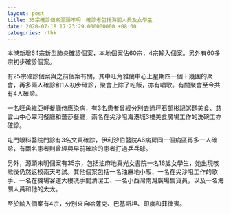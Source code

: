 ```yaml
---
layout: post
title: 35宗確診個案源頭不明　確診者包括海關人員及女學生
date: 2020-07-18 17:23:29.000000000 +08:00
categories: rthk
---
```


本港新增64宗新型肺炎確診個案，本地個案佔60宗，4宗輸入個案。另外有60多宗初步確診個案。

有25宗確診個案與之前個案有關，其中旺角雅蘭中心上星期四一個十幾圍的聚會，再多兩人確診和1人初步確診，聚會上除了吃飯，亦有唱歌。有關聚會至今共有4人確診。

一名旺角維亞軒餐廳侍應染病，有3名患者曾經分別去過坪石邨彬記粥麵美食、慈雲山中心翠河餐廳和薀莎餐廳，兩名在尖沙咀海港城3樓美食廣場工作的洗碗工亦確診。

屯門眼科醫院門診有3名文員確診，伊利沙伯醫院A6病房同一個病區再多一人確診，有兩名患者則曾經與早前確診的患者打過乒乓球。

另外，源頭未明個案有35宗，包括油麻地真光女書院一名16歲女學生，她出現咳嗽後仍然返校兩天考試。其他個案包括一名油麻地小販、一名在尖沙咀工作的歌手、一名在機場客運大樓洗手間清潔工、一名小西灣南灣廣場售貨員，以及一名海關人員和他的太太。

至於輸入個案有4宗，分別來自哈薩克、巴基斯坦、印度和菲律賓。
